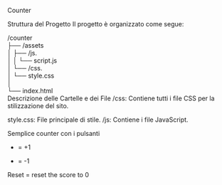 ﻿Counter

Struttura del Progetto
Il progetto è organizzato come segue:

/counter <br>
├── /assets <br>
│   ├── /js. <br>
│   │   └── script.js <br>
│   └── /css. <br>
│       └── style.css <br>
│ <br>
└── index.html <br>
Descrizione delle Cartelle e dei File
/css: Contiene tutti i file CSS per la stilizzazione del sito.

style.css: File principale di stile.
/js: Contiene i file JavaScript.

Semplice counter con i pulsanti
+ = +1
- = -1

Reset = reset the score to 0

